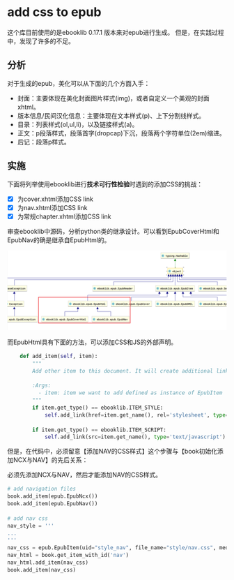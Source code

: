 # add css to epub

这个库目前使用的是ebooklib 0.17.1 版本来对epub进行生成。 但是，在实践过程中，发现了许多的不足。



## 分析
对于生成的epub，美化可以从下面的几个方面入手：
- 封面：主要体现在美化封面图片样式(img)，或者自定义一个美观的封面xhtml。
- 版本信息/民间汉化信息：主要体现在文本样式(p)、上下分割线样式。
- 目录：列表样式(ol,ul,li)，以及链接样式(a)。
- 正文：p段落样式，段落首字(dropcap)下沉，段落两个字符单位(2em)缩进。
- 后记：段落p样式。



## 实施

下面将列举使用ebooklib进行**技术可行性检验**时遇到的添加CSS的挑战：

- [x] 为cover.xhtml添加CSS link
- [x] 为nav.xhtml添加CSS link
- [x] 为常规chapter.xhtml添加CSS link

审查ebooklib中源码，分析python类的继承设计。可以看到EpubCoverHtml和EpubNav的确是继承自EpubHtml的。

![Snipaste_2022-09-03_17-08-24](assets/Snipaste_2022-09-03_17-08-24.png)

而EpubHtml具有下面的方法，可以添加CSS和JS的外部声明。

```python
    def add_item(self, item):
        """
        Add other item to this document. It will create additional links according to the item type.

        :Args:
          - item: item we want to add defined as instance of EpubItem
        """
        if item.get_type() == ebooklib.ITEM_STYLE:
            self.add_link(href=item.get_name(), rel='stylesheet', type='text/css')

        if item.get_type() == ebooklib.ITEM_SCRIPT:
            self.add_link(src=item.get_name(), type='text/javascript')
```

但是，在代码中，必须留意【添加NAV的CSS样式】这个步骤与【book初始化添加NCX与NAV】的先后关系：

必须先添加NCX与NAV，然后才能添加NAV的CSS样式。

```py
# add navigation files
book.add_item(epub.EpubNcx())
book.add_item(epub.EpubNav())

# add nav css
nav_style = '''
...
'''
nav_css = epub.EpubItem(uid="style_nav", file_name="style/nav.css", media_type="text/css", content=nav_style)
nav_html = book.get_item_with_id('nav')
nav_html.add_item(nav_css)
book.add_item(nav_css)
```

